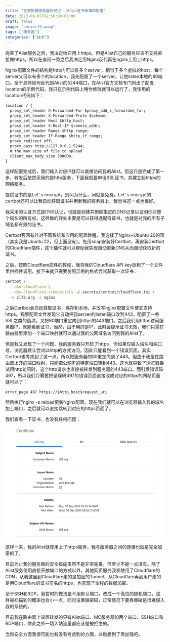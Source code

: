 ```yaml
---
title: "在家折腾服务器的经过——https证书申请和配置"
date: 2023-09-07T02:56:00+08:00
draft: false
image: "server19.webp"
tags: ["服务器"]
categories: ["技术"]
---
```


完善了Alist服务之后，我决定给它用上https。但是Alist自己的服务应该不支持直接做https，所以在查阅一番之后我决定用Nginx反代再在nginx上用上https。

Nginx配置文件的结构是http内可以有多个server，相当于多个虚拟的host，每个server又可以有多个的location，我先配置了一个server，让他listen本地的80端口。至于具体如何反代到Alist的5244端口，在Alist官方文档专门列出了配置location的示例代码，我只在示例代码上稍作修改就可以运行了，我使用的location代码如下：

```
location / {
  proxy_set_header X-Forwarded-For $proxy_add_x_forwarded_for;
  proxy_set_header X-Forwarded-Proto $scheme;
  proxy_set_header Host $http_host;
  proxy_set_header X-Real-IP $remote_addr;
  proxy_set_header Range $http_range;
  proxy_set_header If-Range $http_if_range;
  proxy_redirect off;
  proxy_pass http://127.0.0.1:5244;
  # the max size of file to upload
  client_max_body_size 50000m;
}
```

这样配置完成后，我们输入对应IP就可以直接访问我的Alist。但这只是完成了第一步，转发后依然采用的是http服务，下面我就要申请SSL证书，并建立起https的网络服务。

提供证书的是Let’ s encrypt，别问为什么，问就是免费。Let’ s encrypt的certbot还可以让我自动获取证书并用到我的服务器上，我觉得这一点也很好。

我采用的认证方式是DNS认证，也就是创建并删除指定的DNS记录以证明你对整个域名的所有权，这样做的好处主要是可以获得通配符证书，也就是对我的所有子域名都有效的证书。

Certbot官网有针对不同系统和应用的配置教程，我选择了Nginx+Ubuntu 20的项（其实我是Ubuntu 22，但上面没有）。先用snap安装好Certbot，再安装Certbot的Cloudflare插件，这个插件就可以帮助我实现自动更新DNS从而自动获取新的证书。

之后，按照Cloudflare插件的教程，我将我的Cloudflare API key放到了一个文件里供插件调用，接下来就只需要仿照示例的格式尝试获取一次证书：

```bash
certbot \
  --dns-cloudflare \
  --dns-cloudflare-credentials ~/.secrets/certbot/cloudflare.ini \
  -d clf3.org -i nginx
```

之后Certbot会自动获取证书，保存到本地，并改写nginx配置文件使其支持https。观察配置文件发现它自动把我server的listen端口改到443，配置了一些SSL之类的选项，又把80端口重定向到https的443端口。之后我们用https访问服务器IP，就能看到证书，当然，由于用的是IP，此时会提示证书无效，我们只需在路由器里添加一个端口映射就可以通过我的公网域名访问到我的Alist了。

但是我又发现了一个问题，我的服务器只开启了https，但如果仅输入域名和端口号，浏览器默认尝试以http的方式访问，因此只能看到一个错误页面。其实Certbot也考虑到了这一点，所以把服务器的80重定向到了443。但由于我是在路由器上开的端口映射，只能把公网IP的特定端口转到443。这也就导致了浏览器尝试用http访问时，这个http请求也直接被转发到服务器的443端口，而引发错误码497，所以我们只需要把错误码497的错误页面直接改成对应的https的网站页面就可以了：

```
error_page 497 https://$http_host$request_uri
```

然后执行nginx -s reload更新Nginx配置。现在我们就可以在浏览器输入我的域名加上端口，之后就可以直接跳转到对应的https页面了。

我们查看一下证书，也没有任何问题：

![](server19.webp)

这样一来，我的Alist就使用上了https服务，我与服务器之间的连接也就是完全加密的了。

目前为止我的服务器的安全措施虽然不是非常完善，但至少不是一点没有。除了Alist服务使用直接开放端口的方式以外，其他网页服务我都使用了Cloudflare的CDN，从我这里到Cloudflare走的是加密的Tunnel，从Cloudflare再到用户走的是用Cloudflare的证书签名的https，也实现了全程的数据加密。

至于SSH和RDP，我暂时的做法是不用默认端口，改成一个高位的随机端口，这样被扫描到的概率也会小一点，同时设置强密码，正常情况下要靠爆破是很难侵入我的系统的。

目前我在路由器上设置转发的只有Alist端口、MC服务器的两个端口、SSH端口和RDP端口，除此之外一切入站流量都应该是被拒绝的。

当然安全方面我很可能也有没有考虑到的方面，以后想到了再加强吧。